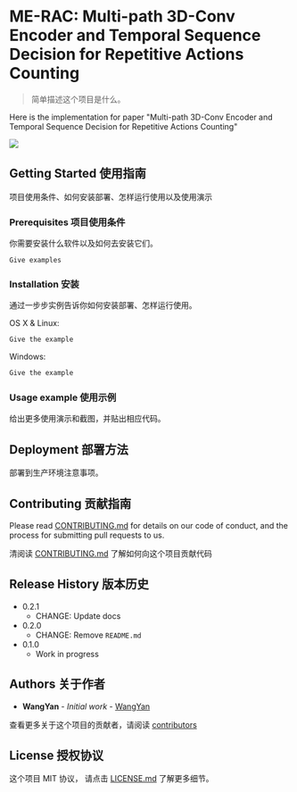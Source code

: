 # ME-RAC: Multi-path 3D-Conv Encoder and Temporal Sequence Decision for Repetitive Actions Counting

> 简单描述这个项目是什么。

<!--[![NPM Version][npm-image]][npm-url]-->
<!--[![Build Status][travis-image]][travis-url]-->
<!--[![Downloads Stats][npm-downloads]][npm-url]-->

Here is the implementation for paper "Multi-path 3D-Conv Encoder and Temporal Sequence Decision for Repetitive Actions Counting"

![](https://github.com/dbader/readme-template/raw/master/header.png)

## Getting Started 使用指南

项目使用条件、如何安装部署、怎样运行使用以及使用演示

### Prerequisites 项目使用条件

你需要安装什么软件以及如何去安装它们。

```
Give examples
```

### Installation 安装

通过一步步实例告诉你如何安装部署、怎样运行使用。

OS X & Linux:

```sh
Give the example
```

Windows:

```sh
Give the example
```

### Usage example 使用示例

给出更多使用演示和截图，并贴出相应代码。

## Deployment 部署方法

部署到生产环境注意事项。

## Contributing 贡献指南

Please read [CONTRIBUTING.md](#) for details on our code of conduct, and the process for submitting pull requests to us.

清阅读 [CONTRIBUTING.md](#) 了解如何向这个项目贡献代码

## Release History 版本历史

* 0.2.1
    * CHANGE: Update docs
* 0.2.0
    * CHANGE: Remove `README.md`
* 0.1.0
    * Work in progress

## Authors 关于作者

* **WangYan** - *Initial work* - [WangYan](https://wangyan.org)

查看更多关于这个项目的贡献者，请阅读 [contributors](#) 

## License 授权协议

这个项目 MIT 协议， 请点击 [LICENSE.md](LICENSE.md) 了解更多细节。

